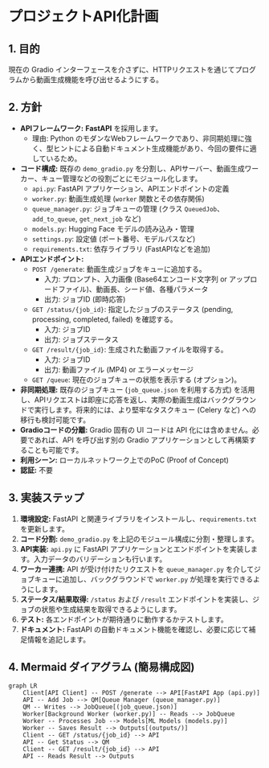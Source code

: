 # プロジェクトAPI化計画

## 1. 目的

現在の Gradio インターフェースを介さずに、HTTPリクエストを通じてプログラムから動画生成機能を呼び出せるようにする。

## 2. 方針

* **APIフレームワーク:** **FastAPI** を採用します。
  * 理由: Python のモダンなWebフレームワークであり、非同期処理に強く、型ヒントによる自動ドキュメント生成機能があり、今回の要件に適しているため。
* **コード構成:** 既存の `demo_gradio.py` を分割し、APIサーバー、動画生成ワーカー、キュー管理などの役割ごとにモジュール化します。
  * `api.py`: FastAPI アプリケーション、APIエンドポイントの定義
  * `worker.py`: 動画生成処理 (`worker` 関数とその依存関係)
  * `queue_manager.py`: ジョブキューの管理 (クラス `QueuedJob`、`add_to_queue`, `get_next_job` など)
  * `models.py`: Hugging Face モデルの読み込み・管理
  * `settings.py`: 設定値 (ポート番号、モデルパスなど)
  * `requirements.txt`: 依存ライブラリ (FastAPIなどを追加)
* **APIエンドポイント:**
  * `POST /generate`: 動画生成ジョブをキューに追加する。
    * 入力: プロンプト、入力画像 (Base64エンコード文字列 or アップロードファイル)、動画長、シード値、各種パラメータ
    * 出力: ジョブID (即時応答)
  * `GET /status/{job_id}`: 指定したジョブのステータス (pending, processing, completed, failed) を確認する。
    * 入力: ジョブID
    * 出力: ジョブステータス
  * `GET /result/{job_id}`: 生成された動画ファイルを取得する。
    * 入力: ジョブID
    * 出力: 動画ファイル (MP4) or エラーメッセージ
  * `GET /queue`: 現在のジョブキューの状態を表示する (オプション)。
* **非同期処理:** 既存のジョブキュー (`job_queue.json` を利用する方式) を活用し、APIリクエストは即座に応答を返し、実際の動画生成はバックグラウンドで実行します。将来的には、より堅牢なタスクキュー (Celery など) への移行も検討可能です。
* **Gradioコードの分離:** Gradio 固有の UI コードは API 化には含めません。必要であれば、API を呼び出す別の Gradio アプリケーションとして再構築することも可能です。
* **利用シーン:** ローカルネットワーク上でのPoC (Proof of Concept)
* **認証:** 不要

## 3. 実装ステップ

1. **環境設定:** FastAPI と関連ライブラリをインストールし、`requirements.txt` を更新します。
2. **コード分割:** `demo_gradio.py` を上記のモジュール構成に分割・整理します。
3. **API実装:** `api.py` に FastAPI アプリケーションとエンドポイントを実装します。入力データのバリデーションも行います。
4. **ワーカー連携:** API が受け付けたリクエストを `queue_manager.py` を介してジョブキューに追加し、バックグラウンドで `worker.py` が処理を実行できるようにします。
5. **ステータス/結果取得:** `/status` および `/result` エンドポイントを実装し、ジョブの状態や生成結果を取得できるようにします。
6. **テスト:** 各エンドポイントが期待通りに動作するかテストします。
7. **ドキュメント:** FastAPI の自動ドキュメント機能を確認し、必要に応じて補足情報を追記します。

## 4. Mermaid ダイアグラム (簡易構成図)

```mermaid
graph LR
    Client[API Client] -- POST /generate --> API[FastAPI App (api.py)]
    API -- Add Job --> QM[Queue Manager (queue_manager.py)]
    QM -- Writes --> JobQueue[(job_queue.json)]
    Worker[Background Worker (worker.py)] -- Reads --> JobQueue
    Worker -- Processes Job --> Models[ML Models (models.py)]
    Worker -- Saves Result --> Outputs[(outputs/)]
    Client -- GET /status/{job_id} --> API
    API -- Get Status --> QM
    Client -- GET /result/{job_id} --> API
    API -- Reads Result --> Outputs
```
